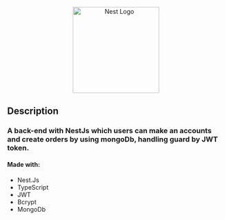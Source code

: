 <p align="center">
  <a href="https://ahmedehab-sg.com" target="_target"><img src="https://nestjs.com/img/logo-small.svg" width="200" alt="Nest Logo" /></a>
</p>

[circleci-image]: https://img.shields.io/circleci/build/github/nestjs/nest/master?token=abc123def456
[circleci-url]: https://circleci.com/gh/nestjs/nest

## Description

### A back-end with NestJs which users can make an accounts and create orders by using mongoDb, handling guard by JWT token.

#### Made with:

- Nest.Js
- TypeScript
- JWT
- Bcrypt
- MongoDb
